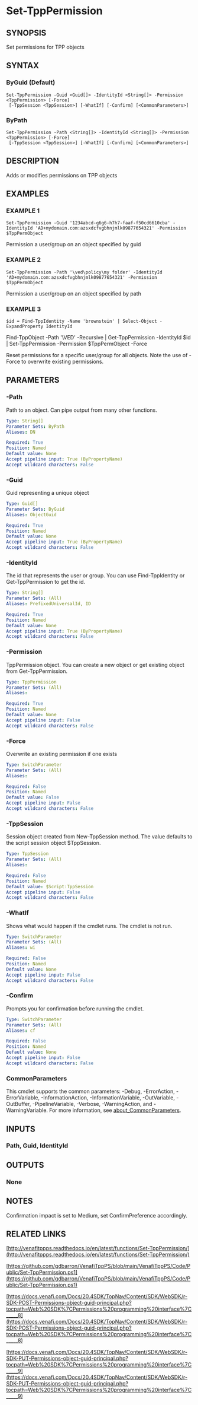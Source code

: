 # Set-TppPermission

## SYNOPSIS
Set permissions for TPP objects

## SYNTAX

### ByGuid (Default)
```
Set-TppPermission -Guid <Guid[]> -IdentityId <String[]> -Permission <TppPermission> [-Force]
 [-TppSession <TppSession>] [-WhatIf] [-Confirm] [<CommonParameters>]
```

### ByPath
```
Set-TppPermission -Path <String[]> -IdentityId <String[]> -Permission <TppPermission> [-Force]
 [-TppSession <TppSession>] [-WhatIf] [-Confirm] [<CommonParameters>]
```

## DESCRIPTION
Adds or modifies permissions on TPP objects

## EXAMPLES

### EXAMPLE 1
```
Set-TppPermission -Guid '1234abcd-g6g6-h7h7-faaf-f50cd6610cba' -IdentityId 'AD+mydomain.com:azsxdcfvgbhnjmlk09877654321' -Permission $TppPermObject
```

Permission a user/group on an object specified by guid

### EXAMPLE 2
```
Set-TppPermission -Path '\ved\policy\my folder' -IdentityId 'AD+mydomain.com:azsxdcfvgbhnjmlk09877654321' -Permission $TppPermObject
```

Permission a user/group on an object specified by path

### EXAMPLE 3
```
$id = Find-TppIdentity -Name 'brownstein' | Select-Object -ExpandProperty IdentityId
```

Find-TppObject -Path '\VED' -Recursive | Get-TppPermission -IdentityId $id | Set-TppPermission -Permission $TppPermObject -Force

Reset permissions for a specific user/group for all objects.
Note the use of -Force to overwrite existing permissions.

## PARAMETERS

### -Path
Path to an object.
Can pipe output from many other functions.

```yaml
Type: String[]
Parameter Sets: ByPath
Aliases: DN

Required: True
Position: Named
Default value: None
Accept pipeline input: True (ByPropertyName)
Accept wildcard characters: False
```

### -Guid
Guid representing a unique object

```yaml
Type: Guid[]
Parameter Sets: ByGuid
Aliases: ObjectGuid

Required: True
Position: Named
Default value: None
Accept pipeline input: True (ByPropertyName)
Accept wildcard characters: False
```

### -IdentityId
The id that represents the user or group.
You can use Find-TppIdentity or Get-TppPermission to get the id.

```yaml
Type: String[]
Parameter Sets: (All)
Aliases: PrefixedUniversalId, ID

Required: True
Position: Named
Default value: None
Accept pipeline input: True (ByPropertyName)
Accept wildcard characters: False
```

### -Permission
TppPermission object.
You can create a new object or get existing object from Get-TppPermission.

```yaml
Type: TppPermission
Parameter Sets: (All)
Aliases:

Required: True
Position: Named
Default value: None
Accept pipeline input: False
Accept wildcard characters: False
```

### -Force
Overwrite an existing permission if one exists

```yaml
Type: SwitchParameter
Parameter Sets: (All)
Aliases:

Required: False
Position: Named
Default value: False
Accept pipeline input: False
Accept wildcard characters: False
```

### -TppSession
Session object created from New-TppSession method.
The value defaults to the script session object $TppSession.

```yaml
Type: TppSession
Parameter Sets: (All)
Aliases:

Required: False
Position: Named
Default value: $Script:TppSession
Accept pipeline input: False
Accept wildcard characters: False
```

### -WhatIf
Shows what would happen if the cmdlet runs.
The cmdlet is not run.

```yaml
Type: SwitchParameter
Parameter Sets: (All)
Aliases: wi

Required: False
Position: Named
Default value: None
Accept pipeline input: False
Accept wildcard characters: False
```

### -Confirm
Prompts you for confirmation before running the cmdlet.

```yaml
Type: SwitchParameter
Parameter Sets: (All)
Aliases: cf

Required: False
Position: Named
Default value: None
Accept pipeline input: False
Accept wildcard characters: False
```

### CommonParameters
This cmdlet supports the common parameters: -Debug, -ErrorAction, -ErrorVariable, -InformationAction, -InformationVariable, -OutVariable, -OutBuffer, -PipelineVariable, -Verbose, -WarningAction, and -WarningVariable. For more information, see [about_CommonParameters](http://go.microsoft.com/fwlink/?LinkID=113216).

## INPUTS

### Path, Guid, IdentityId
## OUTPUTS

### None
## NOTES
Confirmation impact is set to Medium, set ConfirmPreference accordingly.

## RELATED LINKS

[http://venafitppps.readthedocs.io/en/latest/functions/Set-TppPermission/](http://venafitppps.readthedocs.io/en/latest/functions/Set-TppPermission/)

[https://github.com/gdbarron/VenafiTppPS/blob/main/VenafiTppPS/Code/Public/Set-TppPermission.ps1](https://github.com/gdbarron/VenafiTppPS/blob/main/VenafiTppPS/Code/Public/Set-TppPermission.ps1)

[https://docs.venafi.com/Docs/20.4SDK/TopNav/Content/SDK/WebSDK/r-SDK-POST-Permissions-object-guid-principal.php?tocpath=Web%20SDK%7CPermissions%20programming%20interface%7C_____8](https://docs.venafi.com/Docs/20.4SDK/TopNav/Content/SDK/WebSDK/r-SDK-POST-Permissions-object-guid-principal.php?tocpath=Web%20SDK%7CPermissions%20programming%20interface%7C_____8)

[https://docs.venafi.com/Docs/20.4SDK/TopNav/Content/SDK/WebSDK/r-SDK-PUT-Permissions-object-guid-principal.php?tocpath=Web%20SDK%7CPermissions%20programming%20interface%7C_____9](https://docs.venafi.com/Docs/20.4SDK/TopNav/Content/SDK/WebSDK/r-SDK-PUT-Permissions-object-guid-principal.php?tocpath=Web%20SDK%7CPermissions%20programming%20interface%7C_____9)

